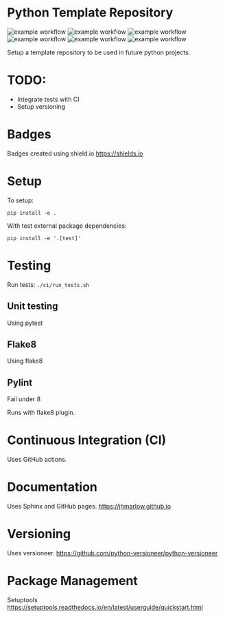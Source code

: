 # Python Template Repository
![example workflow](https://github.com/jhmarlow/google-cloud-platform-project/actions/workflows/main.yml/badge.svg)
![example workflow](https://img.shields.io/github/issues/jhmarlow/google-cloud-platform-project)
![example workflow](https://img.shields.io/github/forks/jhmarlow/google-cloud-platform-project)
![example workflow](https://img.shields.io/github/stars/jhmarlow/google-cloud-platform-project)
![example workflow](https://img.shields.io/github/license/jhmarlow/google-cloud-platform-project)
![example workflow](https://img.shields.io/twitter/url?style=social&url=https%3A%2F%2Ftwitter.com%2FJacobMarlow19)

Setup a template repository to be used in future python projects.

# TODO:
- Integrate tests with CI
- Setup versioning

# Badges
Badges created using shield.io
https://shields.io

# Setup
To setup:

`pip install -e .`

With test external package dependencies:

`pip install -e '.[test]'`

# Testing
Run tests:
`./ci/run_tests.sh`
## Unit testing
Using pytest
## Flake8
Using flake8
## Pylint
Fail under 8

Runs with flake8 plugin.

# Continuous Integration (CI)
Uses GitHub actions.

# Documentation
Uses Sphinx and GitHub pages.
https://jhmarlow.github.io

# Versioning 
Uses versioneer.
https://github.com/python-versioneer/python-versioneer

# Package Management 
Setuptools
https://setuptools.readthedocs.io/en/latest/userguide/quickstart.html
